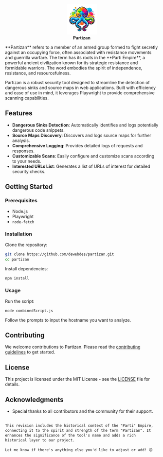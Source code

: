 <p align="center">
  <img src="https://github.com/dewebdes/partizan/blob/main/image/logo.png" alt="Partizan Logo" width="100" height="100">
<br>
<strong align="center">Partizan</strong>
</p>
**Partizan** refers to a member of an armed group formed to fight secretly against an occupying force, often associated with resistance movements and guerrilla warfare. The term has its roots in the **Parti Empire**, a powerful ancient civilization known for its strategic resistance and formidable warriors. The word embodies the spirit of independence, resistance, and resourcefulness.

Partizan is a robust security tool designed to streamline the detection of dangerous sinks and source maps in web applications. Built with efficiency and ease of use in mind, it leverages Playwright to provide comprehensive scanning capabilities.

## Features

- **Dangerous Sinks Detection**: Automatically identifies and logs potentially dangerous code snippets.
- **Source Maps Discovery**: Discovers and logs source maps for further analysis.
- **Comprehensive Logging**: Provides detailed logs of requests and responses.
- **Customizable Scans**: Easily configure and customize scans according to your needs.
- **Interested URLs List**: Generates a list of URLs of interest for detailed security checks.

## Getting Started

### Prerequisites

- Node.js
- Playwright
- `node-fetch`

### Installation

Clone the repository:

```bash
git clone https://github.com/dewebdes/partizan.git
cd partizan
```

Install dependencies:

```bash
npm install
```

### Usage

Run the script:

```bash
node combinedScript.js
```

Follow the prompts to input the hostname you want to analyze.

## Contributing

We welcome contributions to Partizan. Please read the [contributing guidelines](CONTRIBUTING.md) to get started.

## License

This project is licensed under the MIT License - see the [LICENSE](LICENSE) file for details.

## Acknowledgments

- Special thanks to all contributors and the community for their support.
```

This revision includes the historical context of the "Parti" Empire, connecting it to the spirit and strength of the term "Partizan". It enhances the significance of the tool's name and adds a rich historical layer to our project.

Let me know if there's anything else you'd like to adjust or add! 😊
